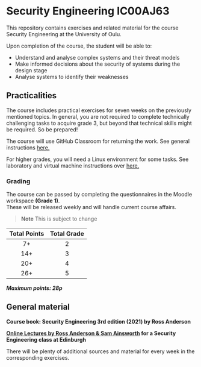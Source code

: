 # Security Engineering IC00AJ63

This repository contains exercises and related material for the course Security Engineering at the University of Oulu.

Upon completion of the course, the student will be able to:
* Understand and analyse complex systems and their threat models
* Make informed decisions about the security of systems during the design stage
* Analyse systems to identify their weaknesses

## Practicalities

The course includes practical exercises for seven weeks on the previously mentioned topics.
In general, you are not required to complete technically challenging tasks to acquire grade 3, but beyond that technical skills might be required.
So be prepared!

The course will use GitHub Classroom for returning the work.
See general instructions [here.](https://ouspg.org/resources/github/)

For higher grades, you will need a Linux environment for some tasks.
See laboratory and virtual machine instructions over [here.](https://ouspg.org/resources/laboratories/)

### Grading

The course can be passed by completing the questionnaires in the Moodle workspace **(Grade 1)**.  
These will be released weekly and will handle current course affairs.

> **Note**
> This is subject to change

Total Points|Total Grade
:-:|:-:
7+ | 2
14+ | 3
20+ | 4
26+ | 5

***Maximum points: 28p***

## General material

**Course book: Security Engineering 3rd edition (2021) by Ross Anderson**

**[Online Lectures by Ross Anderson & Sam Ainsworth](https://www.youtube.com/@securityengineering1350) for a Security Engineering class at Edinburgh**

There will be plenty of additional sources and material for every week in the corresponding exercises.
